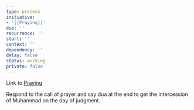 ```yaml
---
type: process
initiative:
- '[[Praying]]'
due: ''
recurrence: ''
start: ''
context: ''
dependency: ''
delay: false
status: working
private: false
---
```


Link to [Praying](docs/sidebar1/Initiatives/worship/Praying.md)

Respond to the call of prayer and say dua at the end to get the intercession of Muhammad on the day of judgment.
